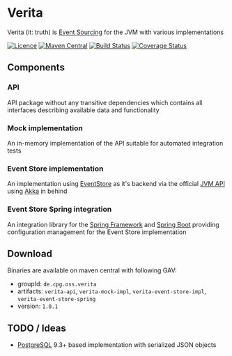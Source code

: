 # Verita
Verita (it: truth) is [Event Sourcing](https://msdn.microsoft.com/en-us/library/dn589792.aspx) for the JVM with
various implementations

[![Licence](https://img.shields.io/github/license/CPGFinanceSystems/verita.svg)](https://github.com/CPGFinanceSystems/verita/blob/master/LICENSE)
[![Maven Central](https://maven-badges.herokuapp.com/maven-central/de.cpg.oss.verita/verita-api/badge.svg)](https://maven-badges.herokuapp.com/maven-central/de.cpg.oss.verita/verita-api)
[![Build Status](https://api.travis-ci.org/CPGFinanceSystems/verita.svg?branch=master)](https://travis-ci.org/CPGFinanceSystems/verita)
[![Coverage Status](https://coveralls.io/repos/CPGFinanceSystems/verita/badge.svg)](https://coveralls.io/r/CPGFinanceSystems/verita)

## Components

### API

API package without any transitive dependencies which contains all interfaces describing available data and functionality

### Mock implementation

An in-memory implementation of the API suitable for automated integration tests

### Event Store implementation

An implementation using [EventStore](https://www.geteventstore.com) as it's backend via the official
[JVM API](https://github.com/EventStore/EventStore.JVM) using [Akka](http://www.akka.io) in behind

### Event Store Spring integration

An integration library for the [Spring Framework](http://www.spring.io) and [Spring Boot](http://projects.spring.io/spring-boot)
providing configuration management for the Event Store implementation

## Download

Binaries are available on maven central with following GAV:

- groupId: `de.cpg.oss.verita`
- artifacts: `verita-api`, `verita-mock-impl`, `verita-event-store-impl`, `verita-event-store-spring`
- version: `1.0.1`

## TODO / Ideas

* [PostgreSQL](http://www.postgresql.org) 9.3+ based implementation with serialized JSON objects
